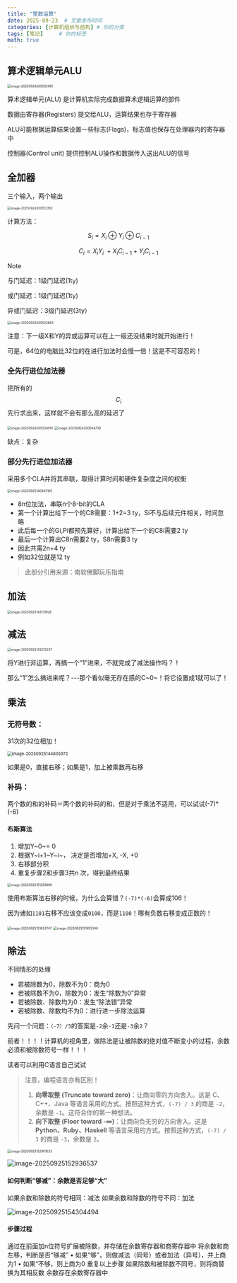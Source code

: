 ```yaml
---
title: "整数运算"
date: 2025-09-23  # 文章发布时间
categories: [计算机组织与结构] # 你的分类
tags: [笔记]     # 你的标签
math: true
---
```




## 算术逻辑单元ALU

<img src="https://cdn.jsdelivr.net/gh/HEYWEEN/images@main/images/image-20250924200502981.png" alt="image-20250924200502981" style="zoom:50%;" />

 算术逻辑单元(ALU) 是计算机实际完成数据算术逻辑运算的部件

数据由寄存器(Registers) 提交给ALU，运算结果也存于寄存器

ALU可能根据运算结果设置一些标志(Flags)，标志值也保存在处理器内的寄存器中

控制器(Control unit) 提供控制ALU操作和数据传入送出ALU的信号

## 全加器

三个输入，两个输出

<img src="https://cdn.jsdelivr.net/gh/HEYWEEN/images@main/images/image-20250924200512352.png" alt="image-20250924200512352" style="zoom:50%;" />

计算方法：

$$S_i = X_i ⊕Y_i ⊕C_{i-1}$$

$$C_i = X_iY_i~ + X_iC_{i-1} +Y_iC_{i-1} $$

> [!NOTE]
>
> 与门延迟：1级门延迟(1ty) 
>
> 或门延迟：1级门延迟(1ty) 
>
> 异或门延迟：3级门延迟(3ty）
>
> <img src="https://cdn.jsdelivr.net/gh/HEYWEEN/images@main/images/image-20250924200522683.png" alt="image-20250924200522683" style="zoom:50%;" />
>
> 注意：下一级X和Y的异或运算可以在上一级还没结束时就开始进行！

可是，64位的电脑比32位的在进行加法时会慢一倍！这是不可容忍的！

### 全先行进位加法器

把所有的$$C_i$$先行求出来，这样就不会有那么高的延迟了

<img src="https://cdn.jsdelivr.net/gh/HEYWEEN/images@main/images/image-20250924200534910.png" alt="image-20250924200534910" style="zoom:50%;" />

<img src="https://cdn.jsdelivr.net/gh/HEYWEEN/images@main/images/image-20250924200544739.png" alt="image-20250924200544739" style="zoom:50%;" />

缺点：复杂

### 部分先行进位加法器

 采用多个CLA并将其串联，取得计算时间和硬件复杂度之间的权衡

<img src="https://cdn.jsdelivr.net/gh/HEYWEEN/images@main/images/image-20250925140845185.png" alt="image-20250925140845185" style="zoom:50%;" />

- 8n位加法，串联n个8-bit的CLA
- 第一个计算出给下一个的C8需要：1+2=3 ty，Si不与后续元件相关，时间忽略
- 此后每一个的Gi,Pi都预先算好，计算出给下一个的C8i需要2 ty
- 最后一个计算出C8n需要2 ty，S8n需要3 ty
- 因此共需2n+4 ty
- 例如32位就是12 ty

> 此部分引用来源：南软佛脚玩乐指南

## 加法

<img src="https://cdn.jsdelivr.net/gh/HEYWEEN/images@main/images/image-20250925143131926.png" alt="image-20250925143131926" style="zoom:50%;" />

## 减法

<img src="https://cdn.jsdelivr.net/gh/HEYWEEN/images@main/images/image-20250925143210237.png" alt="image-20250925143210237" style="zoom: 50%;" />

将Y进行非运算，再搞一个“1”进来，不就完成了减法操作吗？！

那么“1”怎么搞进来呢？---那个看似毫无存在感的C~0~！将它设置成1就可以了！

## 乘法

### 无符号数：

31次的32位相加！

<img src="https://cdn.jsdelivr.net/gh/HEYWEEN/images@main/images/image-20250925144805972.png" alt="image-20250925144805972" style="zoom:67%;" />

如果是0，直接右移；如果是1，加上被乘数再右移

### 补码：

两个数的和的补码＝两个数的补码的和，但是对于乘法不适用，可以试试(-7)*(-6)

#### 布斯算法

1. 增加Y~0~= 0
 2. 根据Y~i+1~Y~i~， 决定是否增加+X, -X, +0
 3. 右移部分积
4. 重复步骤2和步骤3共n 次，得到最终结果

<img src="https://cdn.jsdelivr.net/gh/HEYWEEN/images@main/images/image-20250925151259896.png" alt="image-20250925151259896" style="zoom:50%;" />

使用布斯算法右移的时候，为什么会算错？`(-7)*(-6)`会算成106！

因为诸如`1101`右移不应该变成`0100`，而是`1100`！哪有负数右移变成正数的！

<img src="https://cdn.jsdelivr.net/gh/HEYWEEN/images@main/images/image-20250925151833747.png" alt="image-20250925151833747" style="zoom:50%;" />

<img src="https://cdn.jsdelivr.net/gh/HEYWEEN/images@main/images/image-20250925151955348.png" alt="image-20250925151955348" style="zoom:50%;" />

## 除法

不同情形的处理

- 若被除数为0，除数不为0：商为0
- 若被除数不为0，除数为0：发生“除数为0”异常
- 若被除数、除数均为0：发生“除法错”异常
- 若被除数、除数均不为0：进行进一步除法运算

先问一个问题：`（-7）/3`的答案是`-2`余`-1`还是`-3`余`2`？

前者！！！！计算机的视角里，做除法是让被除数的绝对值不断变小的过程，余数必须和被除数符号一样！！！

读者可以利用C语言自己试试

> 注意，编程语言亦有区别！
>
> 1. **向零取整 (Truncate toward zero)**：让商向零的方向舍入。这是 C、C++、Java 等语言采用的方式。按照这种方式，`(-7) / 3` 的商是 `-2`，余数是 `-1`。这符合你的第一种想法。
> 2. **向下取整 (Floor toward -∞)**：让商向负无穷的方向舍入。这是 **Python、Ruby、Haskell** 等语言采用的方式。按照这种方式，`(-7) / 3` 的商是 `-3`，余数是 `2`。



<img src="https://cdn.jsdelivr.net/gh/HEYWEEN/images@main/images/image-20250925152901023.png" alt="image-20250925152901023" style="zoom:50%;" />

![image-20250925152936537](https://cdn.jsdelivr.net/gh/HEYWEEN/images@main/images/image-20250925152936537.png)

#### 如何判断“够减”：余数是否足够“大”

如果余数和除数的符号相同：减法
如果余数和除数的符号不同：加法

![image-20250925154304494](https://cdn.jsdelivr.net/gh/HEYWEEN/images@main/images/image-20250925154304494.png)

#### 步骤过程

通过在前面加n位符号扩展被除数，并存储在余数寄存器和商寄存器中
将余数和商左移，判断是否“够减”
 • 如果“够”，则做减法（同号）或者加法（异号），并上商为1
 • 如果“不够，则上商为0
重复以上步骤
如果除数和被除数不同号，则将商替换为其相反数
余数存在余数寄存器中
